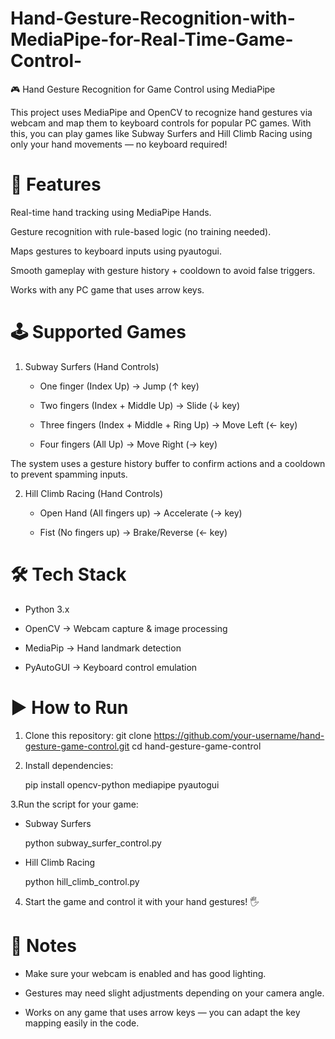 # Hand-Gesture-Recognition-with-MediaPipe-for-Real-Time-Game-Control-
🎮 Hand Gesture Recognition for Game Control using MediaPipe

This project uses MediaPipe and OpenCV to recognize hand gestures via webcam and map them to keyboard controls for popular PC games. With this, you can play games like Subway Surfers and Hill Climb Racing using only your hand movements — no keyboard required!

# 🚀 Features

Real-time hand tracking using MediaPipe Hands.

Gesture recognition with rule-based logic (no training needed).

Maps gestures to keyboard inputs using pyautogui.

Smooth gameplay with gesture history + cooldown to avoid false triggers.

Works with any PC game that uses arrow keys.

# 🕹️ Supported Games
1. Subway Surfers (Hand Controls)

   - One finger (Index Up) → Jump (↑ key)

   - Two fingers (Index + Middle Up) → Slide (↓ key)

   - Three fingers (Index + Middle + Ring Up) → Move Left (← key)

   - Four fingers (All Up) → Move Right (→ key)

  The system uses a gesture history buffer to confirm actions and a cooldown to prevent spamming inputs.

2. Hill Climb Racing (Hand Controls)

   - Open Hand (All fingers up) → Accelerate (→ key)

   - Fist (No fingers up) → Brake/Reverse (← key)



# 🛠️ Tech Stack

   - Python 3.x

   - OpenCV → Webcam capture & image processing

   - MediaPip → Hand landmark detection

   - PyAutoGUI → Keyboard control emulation

# ▶️ How to Run

1. Clone this repository:
   git clone https://github.com/your-username/hand-gesture-game-control.git cd hand-gesture-game-control


2. Install dependencies:

   pip install opencv-python mediapipe pyautogui
   
3.Run the script for your game:

  - Subway Surfers

      python subway_surfer_control.py

   - Hill Climb Racing

      python hill_climb_control.py


4. Start the game and control it with your hand gestures! 🖐️

# 📌 Notes

- Make sure your webcam is enabled and has good lighting.

- Gestures may need slight adjustments depending on your camera angle.

- Works on any game that uses arrow keys — you can adapt the key mapping easily in the code.
